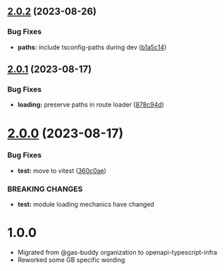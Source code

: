 ## [2.0.2](https://github.com/openapi-typescript-infra/service/compare/v2.0.1...v2.0.2) (2023-08-26)


### Bug Fixes

* **paths:** include tsconfig-paths during dev ([b1a5c14](https://github.com/openapi-typescript-infra/service/commit/b1a5c1450bc3736a397731602453473c6ad5df8f))

## [2.0.1](https://github.com/openapi-typescript-infra/service/compare/v2.0.0...v2.0.1) (2023-08-17)


### Bug Fixes

* **loading:** preserve paths in route loader ([878c94d](https://github.com/openapi-typescript-infra/service/commit/878c94d18486372dc0fe234aac343e6a73cae73e))

# [2.0.0](https://github.com/openapi-typescript-infra/service/compare/v1.2.2...v2.0.0) (2023-08-17)


### Bug Fixes

* **test:** move to vitest ([360c0ae](https://github.com/openapi-typescript-infra/service/commit/360c0ae8f4dfcf8ac0650980543340f97e72da5b))


### BREAKING CHANGES

* **test:** module loading mechanics have changed

1.0.0
=====

* Migrated from @gas-buddy organization to openapi-typescript-infra
* Reworked some GB specific wording
